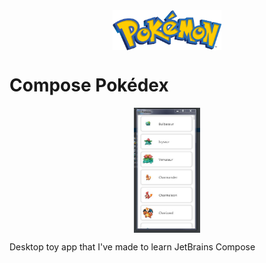 <div style="display: flex; flex-direction: row; justify-content: center">
  <img src="/pokemon.png" height="64px" style="text-align: center">
</div>

# Compose Pokédex

<div style="display: flex; flex-direction: row; justify-content: center">
  <img src="/screenshot.JPG" height="200px" >
</div>



Desktop toy app that I've made to learn JetBrains Compose
